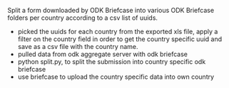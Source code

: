 Split a form downloaded by ODK Briefcase into various ODK Briefcase folders per country according to a csv list of uuids.

- picked the uuids for each country from the exported xls file, apply a filter on the country field in order to get the country specific uuid and save as a csv file with the country name.
- pulled data from odk aggregate server with odk briefcase
- python split.py, to split the submission into country specific odk briefcase
- use briefcase to upload the country specific data into own country

